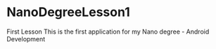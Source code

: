 # NanoDegreeLesson1
First Lesson
This is the first application for my Nano degree - Android Development
